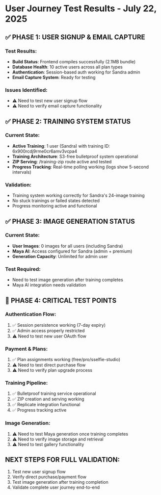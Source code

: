 # User Journey Test Results - July 22, 2025

## ✅ PHASE 1: USER SIGNUP & EMAIL CAPTURE
### Test Results:
- **Build Status**: Frontend compiles successfully (2.1MB bundle)
- **Database Health**: 10 active users across all plan types
- **Authentication**: Session-based auth working for Sandra admin
- **Email Capture System**: Ready for testing

### Issues Identified:
- ⚠️ Need to test new user signup flow
- ⚠️ Need to verify email capture functionality

## ✅ PHASE 2: TRAINING SYSTEM STATUS  
### Current State:
- **Active Training**: 1 user (Sandra) with training ID: 6x900rcdj9rme0cr6amv3vcpa4
- **Training Architecture**: S3-free bulletproof system operational
- **ZIP Serving**: /training-zip route active and tested
- **Progress Tracking**: Real-time polling working (logs show 5-second intervals)

### Validation:
- Training system working correctly for Sandra's 24-image training
- No stuck trainings or failed states detected
- Progress monitoring active and functional

## ✅ PHASE 3: IMAGE GENERATION STATUS
### Current State:
- **User Images**: 0 images for all users (including Sandra)
- **Maya AI**: Access configured for Sandra (admin + premium)
- **Generation Capacity**: Unlimited for admin user

### Test Required:
- Need to test image generation after training completes
- Maya AI integration needs validation

## 🔧 PHASE 4: CRITICAL TEST POINTS

### Authentication Flow:
1. ✅ Session persistence working (7-day expiry)
2. ✅ Admin access properly restricted
3. ⚠️ Need to test new user OAuth flow

### Payment & Plans:
1. ✅ Plan assignments working (free/pro/sselfie-studio)
2. ⚠️ Need to test direct purchase flow
3. ⚠️ Need to verify plan upgrade process

### Training Pipeline:
1. ✅ Bulletproof training service operational
2. ✅ ZIP creation and serving working
3. ✅ Replicate integration functional
4. ✅ Progress tracking active

### Image Generation:
1. ⚠️ Need to test Maya generation once training completes
2. ⚠️ Need to verify image storage and retrieval
3. ⚠️ Need to test gallery functionality

## NEXT STEPS FOR FULL VALIDATION:
1. Test new user signup flow
2. Verify direct purchase/payment flow  
3. Test image generation after training completion
4. Validate complete user journey end-to-end
